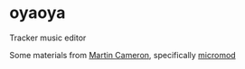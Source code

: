 # oyaoya
Tracker music editor

Some materials from [Martin Cameron](https://github.com/martincameron), specifically [micromod](https://github.com/martincameron/micromod)
